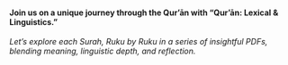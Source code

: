 #### Join us on a unique journey through the Qur’ān with “Qur’ān: Lexical & Linguistics.”

*Let’s explore each Surah, Ruku by Ruku in a series of insightful PDFs, blending meaning, linguistic depth, and reflection.*